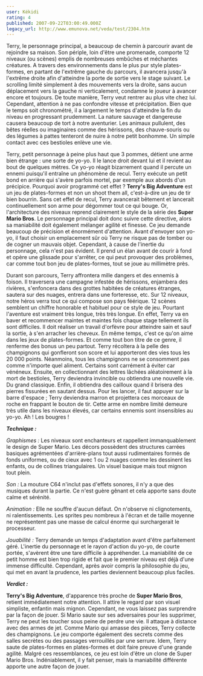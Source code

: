 ```yaml
---
user: Kékidi
rating: 4
published: 2007-09-22T03:00:49.000Z
legacy_url: http://www.emunova.net/veda/test/2304.htm
---
```

Terry, le personnage principal, a beaucoup de chemin à parcourir avant de rejoindre sa maison. Son périple, loin d'être une promenade, comporte 12 niveaux (ou scènes) emplis de nombreuses embûches et méchantes créatures. A travers des environnements dans le plus pur style plates-formes, en partant de l'extrême gauche du parcours, il avancera jusqu'à l'extrême droite afin d'atteindre la porte de sortie vers le stage suivant. Le scrolling limité simplement à des mouvements vers la droite, sans aucun déplacement vers la gauche ni verticalement, condamne le joueur à avancer encore et toujours. De toute manière, Terry veut rentrer au plus vite chez lui. Cependant, attention à ne pas confondre vitesse et précipitation. Bien que le temps soit chronométré, il a largement le temps d'atteindre la fin du niveau en progressant prudemment. La nature sauvage et dangereuse causera beaucoup de tort à notre aventurier. Les animaux pullulent, des bêtes réelles ou imaginaires comme des hérissons, des chauve-souris ou des légumes à pattes tenteront de nuire à notre petit bonhomme. Un simple contact avec ces bestioles enlève une vie.  

  

Terry, petit personnage à peine plus haut que 3 pommes, détient une arme bien étrange : une sorte de yo-yo. Il le lance droit devant lui et il revient au bout de quelques mètres. Ce yo-yo réagit bizarrement quand il percute un ennemi puisqu'il entraîne un phénomène de recul. Terry exécute un petit bond en arrière qui s'avère parfois mortel, par exemple aux abords d'un précipice. Pourquoi avoir programmé cet effet ? **Terry's Big Adventure** est un jeu de plates-formes et non un shoot them all, c'est-à-dire un jeu de tir bien bourrin. Sans cet effet de recul, Terry avancerait bêtement et lancerait continuellement son arme pour dégommer tout ce qui bouge. Or, l'architecture des niveaux reprend clairement le style de la série des **Super Mario Bros**. Le personnage principal doit donc suivre cette directive, alors sa maniabilité doit également mélanger agilité et finesse. Ce jeu demande beaucoup de précision et énormément d'attention. Avant d'envoyer son yo-yo, il faut choisir un emplacement sûr où Terry ne risque pas de tomber ou de cogner un mauvais objet. Cependant, à cause de l'inertie du personnage, cela n'est pas évident. Il prend un élan avant de courir à fond et opère une glissade pour s'arrêter, ce qui peut provoquer des problèmes, car comme tout bon jeu de plates-formes, tout se joue au millimètre près.  

  

Durant son parcours, Terry affrontera mille dangers et des ennemis à foison. Il traversera une campagne infestée de hérissons, enjambera des rivières, s'enfoncera dans des grottes habitées de créatures étranges, sautera sur des nuages, entrera dans une forteresse, etc. Sur 12 niveaux, notre héros verra tout ce qui compose son pays féérique. 12 scènes semblent un chiffre honorable et habituel pour ce style de jeu. Pourtant l'aventure est vraiment très longue, très très longue. En effet, Terry va en baver et recommencer maintes et maintes fois chaque stage tellement ils sont difficiles. Il doit réaliser un travail d'orfèvre pour atteindre sain et sauf la sortie, à s'en arracher les cheveux. En même temps, c'est ce qu'on aime dans les jeux de plates-formes. Et comme tout bon titre de ce genre, il renferme des bonus un peu partout. Terry récoltera à la pelle des champignons qui gonfleront son score et lui apporteront des vies tous les 20 000 points. Néanmoins, tous les champignons ne se consomment pas comme n'importe quel aliment. Certains sont carrément à éviter car vénéneux. Ensuite, en collectionnant des lettres lâchées aléatoirement à la mort de bestioles, Terry deviendra invincible ou obtiendra une nouvelle vie. Du grand classique. Enfin, il obtiendra des cailloux quand il brisera des pierres fissurées en sautant dessus. Pour les lancer, il faut appuyer sur la barre d'espace ; Terry deviendra marron et projettera ces morceaux de roche en frappant le bouton de tir. Cette arme en nombre limité demeure très utile dans les niveaux élevés, car certains ennemis sont insensibles au yo-yo. Ah ! Les bougres !  

  

_**Technique :**_  

  

_Graphismes :_ Les niveaux sont enchanteurs et rappellent immanquablement le design de Super Mario. Les décors possèdent des structures carrées basiques agrémentées d'arrière-plans tout aussi rudimentaires formés de fonds uniformes, ou de cieux avec 1 ou 2 nuages comme les dessinent les enfants, ou de collines triangulaires. Un visuel basique mais tout mignon tout plein.  

  

_Son :_ La mouture C64 n'inclut pas d'effets sonores, il n'y a que des musiques durant la partie. Ce n'est guère gênant et cela apporte sans doute calme et sérénité.  

  

_Animation :_ Elle ne souffre d'aucun défaut. On n'observe ni clignotements, ni ralentissements. Les sprites peu nombreux à l'écran et de taille moyenne ne représentent pas une masse de calcul énorme qui surchargerait le processeur.  

  

_Jouabilité :_ Terry demande un temps d'adaptation avant d'être parfaitement géré. L'inertie du personnage et le rayon d'action du yo-yo, de courte portée, s'avèrent être une tare difficile à appréhender. La maniabilité de ce petit homme est bien trop rigide et fait que le premier niveau est déjà d'une immense difficulté. Cependant, après avoir compris la philosophie du jeu, qui met en avant la prudence, les parties deviennent beaucoup plus faciles.  

  

_**Verdict :**_  

  

**Terry's Big Adventure**, d'apparence très proche de **Super Mario Bros**, retient immédiatement notre attention. Il attire le regard par son visuel simpliste, enfantin mais mignon. Cependant, ne vous laissez pas surprendre par la façon de jouer. Si Mario saute sur ses adversaires pour les supprimer, Terry ne peut les toucher sous peine de perdre une vie. Il attaque à distance avec des armes de jet. Comme Mario qui amasse des pièces, Terry collecte des champignons. Le jeu comporte également des secrets comme des salles secrètes ou des passages verrouillés par une serrure. Idem, Terry saute de plates-formes en plates-formes et doit faire preuve d'une grande agilité. Malgré ces ressemblances, ce jeu est loin d'être un clone de Super Mario Bros. Indéniablement, il y fait penser, mais la maniabilité différente apporte une autre façon de jouer.